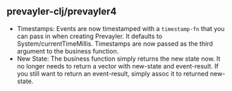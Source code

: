 ## prevayler-clj/prevayler4

- Timestamps: Events are now timestamped with a `timestamp-fn` that you can pass in when creating Prevayler. It defaults to System/currentTimeMillis. Timestamps are now passed as the third argument to the business function.
- New State: The business function simply returns the new state now. It no longer needs to return a vector with new-state and event-result. If you still want to return an event-result, simply assoc it to returned new-state.

